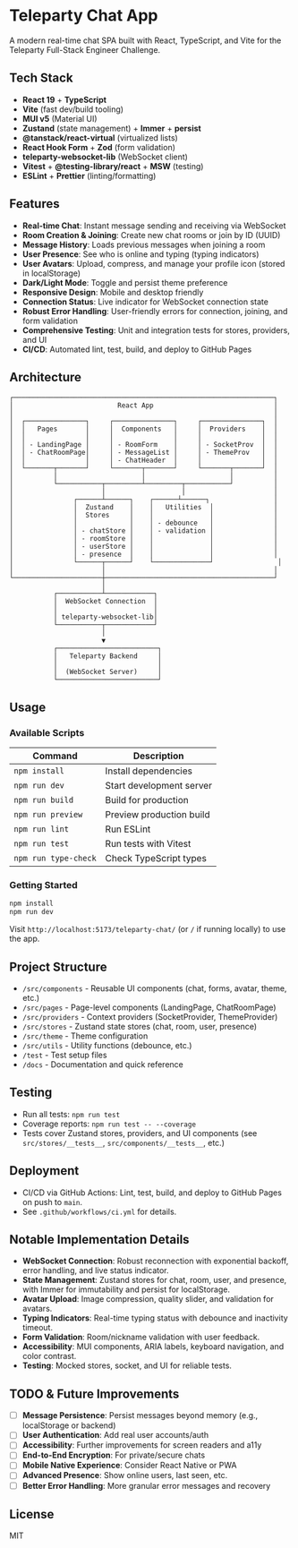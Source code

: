 # Teleparty Chat App

A modern real-time chat SPA built with React, TypeScript, and Vite for the Teleparty Full-Stack Engineer Challenge.

## Tech Stack

- **React 19** + **TypeScript**
- **Vite** (fast dev/build tooling)
- **MUI v5** (Material UI)
- **Zustand** (state management) + **Immer** + **persist**
- **@tanstack/react-virtual** (virtualized lists)
- **React Hook Form** + **Zod** (form validation)
- **teleparty-websocket-lib** (WebSocket client)
- **Vitest** + **@testing-library/react** + **MSW** (testing)
- **ESLint** + **Prettier** (linting/formatting)

## Features

- **Real-time Chat**: Instant message sending and receiving via WebSocket
- **Room Creation & Joining**: Create new chat rooms or join by ID (UUID)
- **Message History**: Loads previous messages when joining a room
- **User Presence**: See who is online and typing (typing indicators)
- **User Avatars**: Upload, compress, and manage your profile icon (stored in localStorage)
- **Dark/Light Mode**: Toggle and persist theme preference
- **Responsive Design**: Mobile and desktop friendly
- **Connection Status**: Live indicator for WebSocket connection state
- **Robust Error Handling**: User-friendly errors for connection, joining, and form validation
- **Comprehensive Testing**: Unit and integration tests for stores, providers, and UI
- **CI/CD**: Automated lint, test, build, and deploy to GitHub Pages

## Architecture

```
┌─────────────────────────────────────────────────────────────────┐
│                          React App                              │
│                                                                 │
│  ┌───────────────┐     ┌───────────────┐     ┌───────────────┐  │
│  │   Pages       │     │  Components   │     │  Providers    │  │
│  │               │     │               │     │               │  │
│  │ - LandingPage │     │ - RoomForm    │     │ - SocketProv  │  │
│  │ - ChatRoomPage│     │ - MessageList │     │ - ThemeProv   │  │
│  │               │     │ - ChatHeader  │     │               │  │
│  └───────┬───────┘     └───────┬───────┘     └───────┬───────┘  │
│          │                     │                     │          │
│          └───────────┬─────────┴─────────┬───────────┘          │
│                      │                   │                      │
│               ┌──────┴──────┐    ┌──────┴──────┐                │
│               │  Zustand    │    │   Utilities  │               │
│               │  Stores     │    │              │               │
│               │             │    │ - debounce   │               │
│               │ - chatStore │    │ - validation │               │
│               │ - roomStore │    │              │               │
│               │ - userStore │    │              │               │
│               │ - presence  │    │              │               │
│               └──────┬──────┘    └──────────────┘                │
│                      │                                          │
└──────────────────────┼──────────────────────────────────────────┘
                       │
           ┌───────────┴────────────┐
           │  WebSocket Connection  │
           │                        │
           │ teleparty-websocket-lib│
           └───────────┬────────────┘
                       │
                       ▼
           ┌─────────────────────────┐
           │   Teleparty Backend     │
           │                         │
           │  (WebSocket Server)     │
           └─────────────────────────┘
```

## Usage

### Available Scripts

| Command               | Description                                  |
|-----------------------|----------------------------------------------|
| `npm install`         | Install dependencies                         |
| `npm run dev`         | Start development server                     |
| `npm run build`       | Build for production                         |
| `npm run preview`     | Preview production build                     |
| `npm run lint`        | Run ESLint                                   |
| `npm run test`        | Run tests with Vitest                        |
| `npm run type-check`  | Check TypeScript types                       |

### Getting Started

```bash
npm install
npm run dev
```

Visit `http://localhost:5173/teleparty-chat/` (or `/` if running locally) to use the app.

## Project Structure

- `/src/components` - Reusable UI components (chat, forms, avatar, theme, etc.)
- `/src/pages` - Page-level components (LandingPage, ChatRoomPage)
- `/src/providers` - Context providers (SocketProvider, ThemeProvider)
- `/src/stores` - Zustand state stores (chat, room, user, presence)
- `/src/theme` - Theme configuration
- `/src/utils` - Utility functions (debounce, etc.)
- `/test` - Test setup files
- `/docs` - Documentation and quick reference

## Testing

- Run all tests: `npm run test`
- Coverage reports: `npm run test -- --coverage`
- Tests cover Zustand stores, providers, and UI components (see `src/stores/__tests__`, `src/components/__tests__`, etc.)

## Deployment

- CI/CD via GitHub Actions: Lint, test, build, and deploy to GitHub Pages on push to `main`.
- See `.github/workflows/ci.yml` for details.

## Notable Implementation Details

- **WebSocket Connection**: Robust reconnection with exponential backoff, error handling, and live status indicator.
- **State Management**: Zustand stores for chat, room, user, and presence, with Immer for immutability and persist for localStorage.
- **Avatar Upload**: Image compression, quality slider, and validation for avatars.
- **Typing Indicators**: Real-time typing status with debounce and inactivity timeout.
- **Form Validation**: Room/nickname validation with user feedback.
- **Accessibility**: MUI components, ARIA labels, keyboard navigation, and color contrast.
- **Testing**: Mocked stores, socket, and UI for reliable tests.

## TODO & Future Improvements

- [ ] **Message Persistence**: Persist messages beyond memory (e.g., localStorage or backend)
- [ ] **User Authentication**: Add real user accounts/auth
- [ ] **Accessibility**: Further improvements for screen readers and a11y
- [ ] **End-to-End Encryption**: For private/secure chats
- [ ] **Mobile Native Experience**: Consider React Native or PWA
- [ ] **Advanced Presence**: Show online users, last seen, etc.
- [ ] **Better Error Handling**: More granular error messages and recovery

## License

MIT
